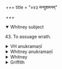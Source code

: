 +++
title = "०४३ मन्युशमनम्"

+++
<details open><summary>Whitney subject</summary>

43. To assuage wrath.
</details>


<details><summary>VH anukramaṇī</summary>

मन्युशमनम्।  
१-३ भृग्वङ्गिराः (परस्परचित्तैकीकरणकामः)। मन्युशमनम्। अनुष्टुप्।
</details>

<details><summary>Whitney anukramaṇī</summary>

[(As 42.)—manyuśamanadevatākam. ānuṣṭubham.]
</details>



<details><summary>Whitney</summary>

### Comment
Found also in Pāipp. xix. In Kāuś. (36. 32), the hymn appears, next after hymn 42, in a rite for appeasement of anger, darbha being treated as an amulet (? oṣadhivat).


### Translations
Translated: Florenz, 303 or 55; Grill, 30, 162; Griffith, i. 267; Bloomfield, 137, 480.
</details>

<details><summary>Griffith</summary>

The same
</details>
